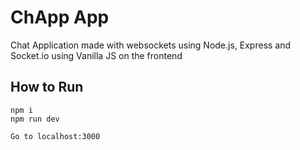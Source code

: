 # ChApp App
Chat Application made with websockets using Node.js, Express and Socket.io using Vanilla JS on the frontend
## How to Run
```
npm i
npm run dev

Go to localhost:3000
```
